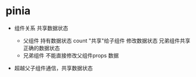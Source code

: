 # pinia

- 组件关系 共享数据状态
  - 父组件
   持有数据状态 count "共享"给子组件
   修改数据状态
   兄弟组件共享正确的数据状态
   - 兄弟组件
     不能直接修改父组件props 数据

- 超越父子组件通信，共享数据状态

   
